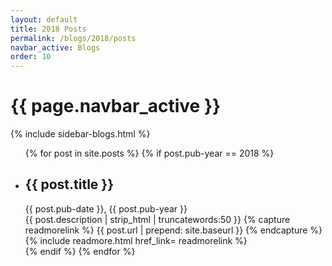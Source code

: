 ```yaml
---
layout: default
title: 2018 Posts
permalink: /blogs/2018/posts
navbar_active: Blogs
order: 10
---
```


<div class="container">
  <div class="row">
    <h1 class="page-title">{{ page.navbar_active }}</h1>
  </div>
  <div class="row">
    <div class="col-sm-12 col-md-3">
      {% include sidebar-blogs.html %}
    </div>
    <div class="col-sm-12 col-md-9 blogs">
      <ul class="posts">
        {% for post in site.posts %}
          {% if post.pub-year == 2018 %}
            <li>
              <h2 href="{{ post.url | prepend: site.baseurl }}" class="posts-title">{{ post.title }}</h2>
              <div class="posts-date">{{ post.pub-date }}, {{ post.pub-year }}</div>
                {{ post.description | strip_html | truncatewords:50 }}
              <!-- {{ post.excerpt | strip_html | truncatewords:50 }} -->
                {% capture readmorelink %}
                  {{ post.url | prepend: site.baseurl }}
                {% endcapture %}
                {% include readmore.html href_link= readmorelink %}
            </li>
          {% endif %}
        {% endfor %}
      </ul>
    </div>
  </div>
</div>
